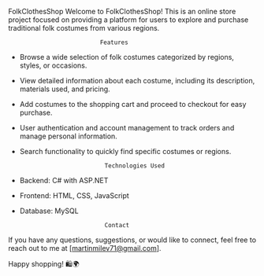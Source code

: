FolkClothesShop
Welcome to FolkClothesShop! This is an online store project focused on providing a platform for users to explore and purchase traditional folk costumes from various regions.
                          
                              Features
- Browse a wide selection of folk costumes categorized by regions, styles, or occasions.
- View detailed information about each costume, including its description, materials used, and pricing.
- Add costumes to the shopping cart and proceed to checkout for easy purchase.
- User authentication and account management to track orders and manage personal information.
- Search functionality to quickly find specific costumes or regions.

                              Technologies Used
- Backend: C# with ASP.NET
- Frontend: HTML, CSS, JavaScript
- Database: MySQL

                              Contact
If you have any questions, suggestions, or would like to connect, feel free to reach out to me at [martinmilev71@gmail.com].

Happy shopping! 🛍️🌍
